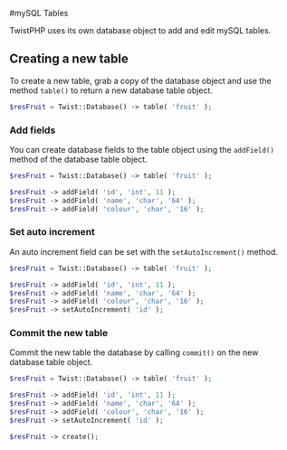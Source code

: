 #mySQL Tables

TwistPHP uses its own database object to add and edit mySQL tables.

## Creating a new table

To create a new table, grab a copy of the database object and use the method `table()` to return a new database table object.

```php
$resFruit = Twist::Database() -> table( 'fruit' );
```

### Add fields

You can create database fields to the table object using the `addField()` method of the database table object.

```php
$resFruit = Twist::Database() -> table( 'fruit' );

$resFruit -> addField( 'id', 'int', 11 );
$resFruit -> addField( 'name', 'char', '64' );
$resFruit -> addField( 'colour', 'char', '16' );
```

### Set auto increment

An auto increment field can be set with the `setAutoIncrement()` method.

```php
$resFruit = Twist::Database() -> table( 'fruit' );

$resFruit -> addField( 'id', 'int', 11 );
$resFruit -> addField( 'name', 'char', '64' );
$resFruit -> addField( 'colour', 'char', '16' );
$resFruit -> setAutoIncrement( 'id' );
```

### Commit the new table

Commit the new table the database by calling `commit()` on the new database table object.

```php
$resFruit = Twist::Database() -> table( 'fruit' );

$resFruit -> addField( 'id', 'int', 11 );
$resFruit -> addField( 'name', 'char', '64' );
$resFruit -> addField( 'colour', 'char', '16' );
$resFruit -> setAutoIncrement( 'id' );

$resFruit -> create();
```
